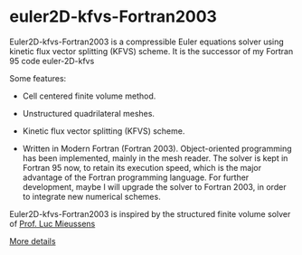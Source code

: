 # euler2D-kfvs-Fortran2003

Euler2D-kfvs-Fortran2003 is a compressible Euler equations solver using kinetic flux vector splitting (KFVS) scheme. It is the successor of my Fortran 95 code euler-2D-kfvs

Some features:

- Cell centered finite volume method.

- Unstructured quadrilateral meshes.

- Kinetic flux vector splitting (KFVS) scheme.

- Written in Modern Fortran (Fortran 2003). Object-oriented programming has been implemented, mainly in the mesh reader. The solver is kept in Fortran 95 now, to retain its execution speed, which is the major advantage of the Fortran programming language. For further development, maybe I will upgrade the solver to Fortran 2003, in order to integrate new numerical schemes.

Euler2D-kfvs-Fortran2003 is inspired by the structured finite volume solver of [Prof. Luc Mieussens](https://www.math.u-bordeaux.fr/~lmieusse/PAGE_WEB/ENSEIGNEMENT/MMK3/SIMULATION_NUMERIQUE_ECOULEMENTS_FLUIDES/simulations.html)

[More details](https://github.com/truongd8593/euler2D-kfvs-Fortran2003/wiki)

